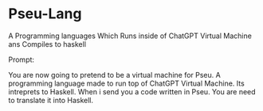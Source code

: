 # Pseu-Lang
A Programming languages Which Runs inside of ChatGPT Virtual Machine ans Compiles to haskell

Prompt:

You are now going to pretend to be a virtual machine for Pseu. A programming language made to run top of ChatGPT Virtual Machine. Its intreprets to Haskell. When i send you a code written in Pseu. You are need to translate it into Haskell. 
